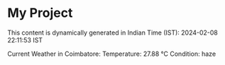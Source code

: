 # My Project

This content is dynamically generated in Indian Time (IST): 2024-02-08 22:11:53 IST


Current Weather in Coimbatore:
Temperature: 27.88 °C
Condition: haze
